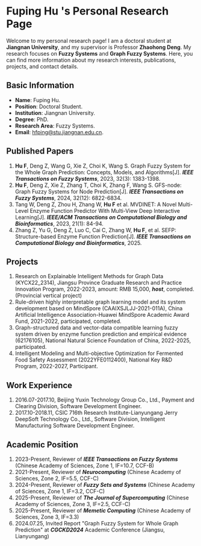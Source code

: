 # Fuping Hu 's Personal Research Page

Welcome to my personal research page! I am a doctoral student at **Jiangnan University**, and my supervisor is Professor **Zhaohong Deng**. My research focuses on **Fuzzy Systems** and **Graph Fuzzy Systems**. Here, you can find more information about my research interests, publications, projects, and contact details.

## Basic Information

- **Name**: Fuping Hu.
- **Position**: Doctoral Student.
- **Institution**: Jiangnan University.
- **Degree**: PhD.
- **Research Area**: Fuzzy Systems.
- **Email**: hfping@stu.jiangnan.edu.cn.

## Published Papers

1. **Hu F**, Deng Z, Wang G, Xie Z, Choi K, Wang S. Graph Fuzzy System for the Whole Graph Prediction: Concepts, Models, and Algorithms[J]. ***IEEE Transactions on Fuzzy Systems***, 2023, 32(3): 1383-1398.
2. **Hu F**, Deng Z, Xie Z, Zhang T, Choi K, Zhang F, Wang S. GFS-node: Graph Fuzzy Systems for Node Prediction[J]. ***IEEE Transactions on Fuzzy Systems***, 2024, 32(12): 6822-6834.
3. Tang W, Deng Z, Zhou H, Zhang W, **Hu F** et al. MVDINET: A Novel Multi-Level Enzyme Function Predictor With Multi-View Deep Interactive Learning[J]. ***IEEE/ACM Transactions on Computational Biology and Bioinformatics***, 2023, 21(1): 84-94.
4. Zhang Z, Yu G, Deng Z, Luo C, Cai C, Zhang W, **Hu F**, et al. SEFP: Structure-based Enzyme Function Prediction[J]. ***IEEE Transactions on Computational Biology and Bioinformatics***, 2025.

## Projects
1. Research on Explainable Intelligent Methods for Graph Data (KYCX22_2314), Jiangsu Province Graduate Research and Practice Innovation Program, 2022-2023, amount: RMB 15,000, ***host***, completed. (Provincial vertical project)
2. Rule-driven highly interpretable graph learning model and its system development based on MindSpore (CAAIXSJLJJ-2021-011A), China Artificial Intelligence Association-Huawei MindSpore Academic Award Fund, 2021-2022, participated, completed.
3. Graph-structured data and vector-data compatible learning fuzzy system driven by enzyme function prediction and empirical evidence (62176105), National Natural Science Foundation of China, 2022-2025, participated.
4. Intelligent Modeling and Multi-objective Optimization for Fermented Food Safety Assessment (2022YFE0112400), National Key R&D Program, 2022-2027, Participant.

## Work Experience
1. 2016.07-2017.10, Beijing Yuxin Technology Group Co., Ltd., Payment and Clearing Division, Software Development Engineer.
2. 2017.10-2018.11, CSIC 716th Research Institute-Lianyungang Jerry DeepSoft Technology Co., Ltd., Software Division, Intelligent Manufacturing Software Development Engineer.

## Academic Position
1. 2023-Present, Reviewer of ***IEEE Transactions on Fuzzy Systems*** (Chinese Academy of Sciences, Zone 1, IF=10.7, CCF-B)
2. 2021-Present, Reviewer of ***Neurocomputing*** (Chinese Academy of Sciences, Zone 2, IF=5.5, CCF-C)
3. 2024-Present, Reviewer of ***Fuzzy Sets and Systems*** (Chinese Academy of Sciences, Zone 1, IF=3.2, CCF-C)
4. 2025-Present, Reviewer of ***The Journal of Supercomputing*** (Chinese Academy of Sciences, Zone 3, IF=2.5, CCF-C)
5. 2025-Present, Reviewer of ***Memetic Computing*** (Chinese Academy of Sciences, Zone 3, IF=3.3)
6. 2024.07.25, Invited Report "Graph Fuzzy System for Whole Graph Prediction" at ***CGCKD2024*** Academic Conference (Jiangsu, Lianyungang)



